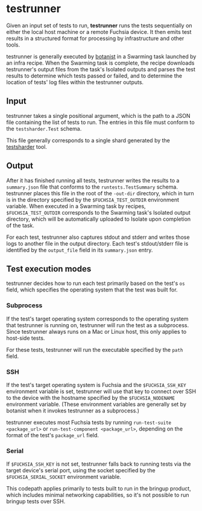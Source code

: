 # testrunner

Given an input set of tests to run, **testrunner** runs the tests sequentially
on either the local host machine or a remote Fuchsia device. It then emits test
results in a structured format for processing by infrastructure and other tools.

testrunner is generally executed by
[botanist](https://fuchsia.googlesource.com/fuchsia/+/HEAD/tools/botanist) in
a Swarming task launched by an infra recipe. When the Swarming task is
complete, the recipe downloads testrunner's output files from the task's
Isolated outputs and parses the test results to determine which tests passed
or failed, and to determine the location of tests' log files within the
testrunner outputs.

## Input

testrunner takes a single positional argument, which is the path to a JSON file
containing the list of tests to run. The entries in this file must conform to
the `testsharder.Test` schema.

This file generally corresponds to a single shard generated by the
[testsharder](https://fuchsia.googlesource.com/fuchsia/+/HEAD/tools/integration/testsharder)
tool.

## Output

After it has finished running all tests, testrunner writes the results to a
`summary.json` file that conforms to the `runtests.TestSummary` schema.
testrunner places this file in the root of the `-out-dir` directory, which in
turn is in the directory specified by the `$FUCHSIA_TEST_OUTDIR` environment
variable. When executed in a Swarming task by recipes, `$FUCHSIA_TEST_OUTDIR`
corresponds to the Swarming task's Isolated output directory, which will be
automatically uploaded to Isolate upon completion of the task.

For each test, testrunner also captures stdout and stderr and writes those logs
to another file in the output directory. Each test's stdout/stderr file is
identified by the `output_file` field in its `summary.json` entry.

## Test execution modes

testrunner decides how to run each test primarily based on the test's `os`
field, which specifies the operating system that the test was built for.

### Subprocess

If the test's target operating system corresponds to the operating system that
testrunner is running on, testrunner will run the test as a subprocess. Since
testrunner always runs on a Mac or Linux host, this only applies to host-side
tests.

For these tests, testrunner will run the executable specified by the `path`
field.

### SSH

If the test's target operating system is Fuchsia and the `$FUCHSIA_SSH_KEY`
environment variable is set, testrunner will use that key to connect over SSH
to the device with the hostname specified by the `$FUCHSIA_NODENAME`
environment variable. (These environment variables are generally set by
botanist when it invokes testrunner as a subprocess.)

testrunner executes most Fuchsia tests by running
`run-test-suite <package_url>` or `run-test-component <package_url>`,
depending on the format of the test's `package_url` field.

### Serial

If `$FUCHSIA_SSH_KEY` is not set, testrunner falls back to running tests via the
target device's serial port, using the socket specified by the
`$FUCHSIA_SERIAL_SOCKET` environment variable.

This codepath applies primarily to tests built to run in the bringup product,
which includes minimal networking capabilities, so it's not possible to run
bringup tests over SSH.
